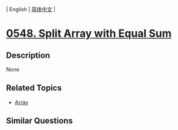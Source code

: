 
| English | [简体中文](README.md) |
# [0548. Split Array with Equal Sum](https://leetcode-cn.com/problems/split-array-with-equal-sum/)
## Description
None
## Related Topics
- [Array](https://leetcode-cn.com/tag/array)
## Similar Questions

